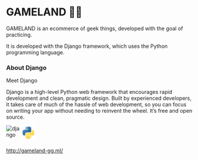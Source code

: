 <h1>GAMELAND 👨‍💻</h1>

<p>GAMELAND is an ecommerce of geek things, developed with the goal of practicing.

It is developed with the Django framework, which uses the Python programming language.</p>

<h3>About Django</h3>
<p>
Meet Django

Django is a high-level Python web framework that encourages rapid development and clean, pragmatic design. Built by experienced developers, it takes care of much of the hassle of web development, so you can focus on writing your app without needing to reinvent the wheel. It’s free and open source. </p>
<div style="display:flex">
  <img src="https://cdn.worldvectorlogo.com/logos/django.svg" alt="django" width="40" height="40"/> 

<img src="https://raw.githubusercontent.com/devicons/devicon/master/icons/python/python-original.svg" alt="python" width="40" height="40"/>

</div>

<a style="display:flex; margin-top:20px">http://gameland-gg.ml/</a>
